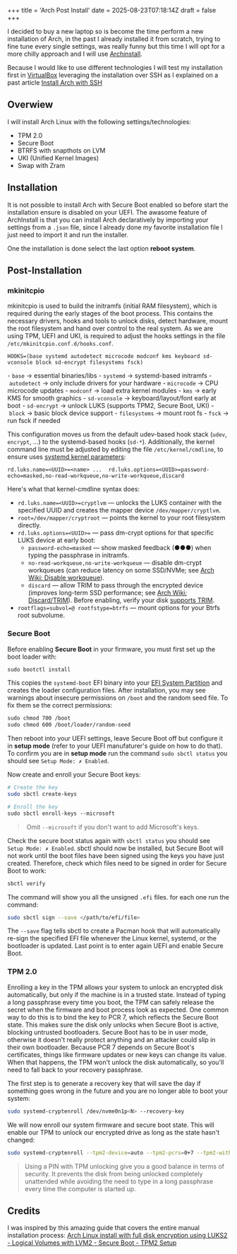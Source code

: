 +++
title = 'Arch Post Install'
date = 2025-08-23T07:18:14Z
draft = false
+++

I decided to buy a new laptop so is become the time perform a new installation of Arch, in the past I already installed it from scratch, trying to fine tune every single settings, was really funny but this time I will opt for a more chilly approach and I will use [Archinstall](https://archinstall.archlinux.page/).

Because I would like to use different technologies I will test my installation first in [VirtualBox](https://www.virtualbox.org/) leveraging the installation over SSH as I explained on a past article [Install Arch with SSH](posts/install-arch-with-ssh/)

## Overwiew

I will install Arch Linux with the following settings/technologies:

- TPM 2.0
- Secure Boot
- BTRFS with snapthots on LVM
- UKI (Unified Kernel Images)
- Swap with Zram

## Installation

It is not possible to install Arch with Secure Boot enabled so before start the installation ensure is disabled on your UEFI. The awasome feature of ArchInstall is that you can install Arch declaratively by importing your settings from a `.json` file, since I already done my favorite installation file I just need to import it and run the installer.

One the installation is done select the last option **reboot system**.

## Post-Installation

### mkinitcpio

mkinitcpio is used to build the initramfs (initial RAM filesystem), which is required during the early stages of the boot process. This contains the necessary drivers, hooks and tools to unlock disks, detect hardware, mount the root filesystem and hand over control to the real system. As we are using TPM, UEFI and UKI, is required to adjust the hooks settings in the file `/etc/mkinitcpio.conf.d/hooks.conf`.

```config
HOOKS=(base systemd autodetect microcode modconf kms keyboard sd-vconsole block sd-encrypt filesystems fsck)
```

- `base` → essential binaries/libs
- `systemd` → systemd-based initramfs
- `autodetect` → only include drivers for your hardware
- `microcode` → CPU microcode updates
- `modconf` → load extra kernel modules
- `kms` → early KMS for smooth graphics
- `sd-vconsole` → keyboard/layout/font early at boot
- `sd-encrypt` → unlock LUKS (supports TPM2, Secure Boot, UKI)
- `block` → basic block device support
- `filesystems` → mount root fs
- `fsck` → run fsck if needed

This configuration moves us from the default udev-based hook stack (`udev`, `encrypt`, …) to the systemd-based hooks (`sd-*`). Additionally, the kernel command line must be adjusted by editing the file `/etc/kernel/cmdline`, to ensure uses [systemd kernel parameters](https://wiki.archlinux.org/title/Dm-crypt/System_configuration#Using_systemd-cryptsetup-generator):

```config
rd.luks.name=<UUID>=<name> ...  rd.luks.options=<UUID>=password-echo=masked,no-read-workqueue,no-write-workqueue,discard
```

Here's what that kernel-cmdline syntax does:

- `rd.luks.name=<UUID>=cryptlvm` — unlocks the LUKS container with the specified UUID and creates the mapper device `/dev/mapper/cryptlvm`.
- `root=/dev/mapper/cryptroot` — points the kernel to your root filesystem directly.
- `rd.luks.options=<UUID>=` — pass dm-crypt options for that specific LUKS device at early boot:
  - `password-echo=masked` — show masked feedback (●●●) when typing the passphrase in initramfs.
  - `no-read-workqueue,no-write-workqueue` — disable dm-crypt workqueues (can reduce latency on some SSD/NVMe; see [Arch Wiki: Disable workqueue](https://wiki.archlinux.org/title/Dm-crypt/Specialties#Disable_workqueue_for_increased_solid_state_drive_(SSD)_performance)).
  - `discard` — allow TRIM to pass through the encrypted device (improves long-term SSD performance; see [Arch Wiki: Discard/TRIM](https://wiki.archlinux.org/title/Dm-crypt/Specialties#Discard/TRIM_support_for_solid_state_drives_(SSD))). Before enabling, verify your disk [supports TRIM](https://wiki.archlinux.org/title/Solid_state_drive#TRIM).
- `rootflags=subvol=@ rootfstype=btrfs` — mount options for your Btrfs root subvolume.

### Secure Boot

Before enabling **Secure Boot** in your firmware, you must first set up the boot loader with:

```sh
sudo bootctl install
```

This copies the `systemd-boot` EFI binary into your [EFI System Partition](https://en.wikipedia.org/wiki/EFI_system_partition) and creates the loader configuration files. After installation, you may see warnings about insecure permissions on `/boot` and the random seed file. To fix them se the correct permissions:

```sh
sudo chmod 700 /boot
sudo chmod 600 /boot/loader/random-seed
```

Then reboot into your UEFI settings, leave Secure Boot off but configure it in **setup mode** (refer to your UEFI manufaturer's guide on how to do that). To confirm you are in **setup mode** run the command `sudo sbctl status` you should see `Setup Mode: ✗ Enabled`.

Now create and enroll your Secure Boot keys:

```sh
# Create the key
sudo sbctl create-keys

# Enroll the key
sudo sbctl enroll-keys --microsoft
```

> Omit `--microsoft` if you don't want to add Microsoft's keys.

Check the secure boot status again with `sbctl status` you should see `Setup Mode: ✗ Enabled`.
sbctl should now be installed, but Secure Boot will not work until the boot files have been signed using the keys you have just created. Therefore, check which files need to be signed in order for Secure Boot to work:

```sh
sbctl verify
```

The command will show you all the unsigned `.efi` files. for each one run the command:

```sh
sudo sbctl sign --save </path/to/efi/file>
```

The `--save` flag tells sbctl to create a Pacman hook that will automatically re-sign the specified EFI file whenever the Linux kernel, systemd, or the bootloader is updated.
Last point is to enter again UEFI and enable Secure Boot.

### TPM 2.0

Enrolling a key in the TPM allows your system to unlock an encrypted disk automatically, but only if the machine is in a trusted state. Instead of typing a long passphrase every time you boot, the TPM can safely release the secret when the firmware and boot process look as expected. One common way to do this is to bind the key to PCR 7, which reflects the Secure Boot state. This makes sure the disk only unlocks when Secure Boot is active, blocking untrusted bootloaders. Secure Boot has to be in user mode, otherwise it doesn't really protect anything and an attacker could slip in their own bootloader. Because PCR 7 depends on Secure Boot's certificates, things like firmware updates or new keys can change its value. When that happens, the TPM won't unlock the disk automatically, so you'll need to fall back to your recovery passphrase.

The first step is to generate a recovery key that will save the day if something goes wrong in the future and you are no longer able to boot your system:

```sh
sudo systemd-cryptenroll /dev/nvme0n1p<N> --recovery-key
```

We will now enroll our system firmware and secure boot state. This will enable our TPM to unlock our encrypted drive as long as the state hasn't changed:

```sh
sudo systemd-cryptenroll --tpm2-device=auto --tpm2-pcrs=0+7 --tpm2-with-pin=yes /dev/nvme0n1p<N>
```

> Using a PIN with TPM unlocking give you a good balance in terms of security. It prevents the disk from being unlocked completely unattended while avoiding the need to type in a long passphrase every time the computer is started up.

## Credits

I was inspired by this amazing guide that covers the entire manual installation process: [Arch Linux install with full disk encryption using LUKS2 - Logical Volumes with LVM2 - Secure Boot - TPM2 Setup](https://github.com/joelmathewthomas/archinstall-luks2-lvm2-secureboot-tpm2)
